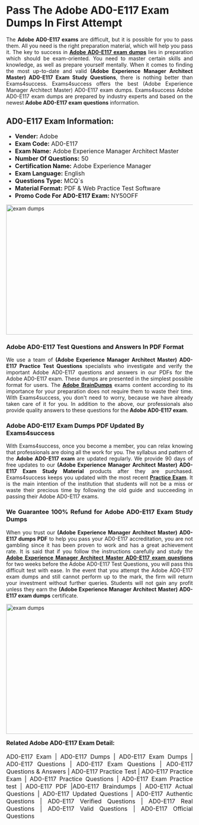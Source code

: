 <h1><strong><strong>Pass The Adobe AD0-E117 Exam Dumps In First Attempt</strong></strong></h1> <p style="text-align:justify">The <strong>Adobe AD0-E117 exams</strong> are difficult, but it is possible for you to pass them. All you need is the right preparation material, which will help you pass it. The key to success in <a href="https://www.exams4success.com/adobe/ad0-e117-pdf-exam-dumps"><strong>Adobe AD0-E117 exam dumps</strong></a> lies in preparation which should be exam-oriented. You need to master certain skills and knowledge, as well as prepare yourself mentally. When it comes to finding the most up-to-date and valid <strong>(Adobe Experience Manager Architect Master) AD0-E117 Exam Study Questions</strong>, there is nothing better than Exams4success. Exams4success offers the best (Adobe Experience Manager Architect Master) AD0-E117 exam dumps. Exams4success Adobe AD0-E117 exam dumps are prepared by industry experts and based on the newest <strong>Adobe AD0-E117 exam questions</strong> information.</p> <h2><strong><strong>AD0-E117 Exam Information:</strong></strong></h2> <ul> <li><span style="font-size:16px"><strong>Vender:</strong> Adobe</span></li> <li><span style="font-size:16px"><strong>Exam Code:</strong> AD0-E117</span></li> <li><span style="font-size:16px"><strong>Exam Name:</strong> Adobe Experience Manager Architect Master</span></li> <li><span style="font-size:16px"><strong>Number Of Questions:</strong> 50</span></li> <li><span style="font-size:16px"><strong>Certification Name:</strong> Adobe Experience Manager</span></li> <li><span style="font-size:16px"><strong>Exam Language:</strong> English</span></li> <li><span style="font-size:16px"><strong>Questions Type:</strong> MCQ`s</span></li> <li><span style="font-size:16px"><strong>Material Format:</strong> PDF & Web Practice Test Software</span></li> <li><span style="font-size:16px"><strong>Promo Code For AD0-E117 Exam: </strong>NY50OFF</span></li> </ul> <p><a href="https://www.exams4success.com/adobe/ad0-e117-pdf-exam-dumps" rel="no-follow"><img alt="exam dumps" src="https://www.certcollections.com/uploads/content/infrist1.png" style="height:350px; width:750px" /></a></p> <h3><strong>Adobe AD0-E117 Test Questions and Answers In PDF Format</strong></h3> <p style="text-align:justify">We use a team of <strong>(Adobe Experience Manager Architect Master) AD0-E117 Practice Test Questions</strong> specialists who investigate and verify the important Adobe AD0-E117 questions and answers in our PDFs for the Adobe AD0-E117 exam. These dumps are presented in the simplest possible format for users. The <a href="https://www.exams4success.com/adobe-exam-dumps"><strong>Adobe BrainDumps</strong></a> exams content according to its importance for your preparation does not require them to waste their time. With Exams4success, you don't need to worry, because we have already taken care of it for you. In addition to the above, our professionals also provide quality answers to these questions for the<strong> Adobe AD0-E117 exam</strong>.</p> <h3><strong> Adobe AD0-E117 Exam Dumps PDF Updated By Exams4success</strong></h3> <p style="text-align:justify">With Exams4success, once you become a member, you can relax knowing that professionals are doing all the work for you. The syllabus and pattern of the <strong>Adobe AD0-E117 exam </strong>are updated regularly. We provide 90 days of free updates to our <strong>(Adobe Experience Manager Architect Master) AD0-E117 Exam Study Material</strong> products after they are purchased. Exams4success keeps you updated with the most recent <a href="https://www.exams4success.com/"><strong>Practice Exam</strong></a>. It is the main intention of the institution that students will not be a miss or waste their precious time by following the old guide and succeeding in passing their Adobe AD0-E117 exams.</p> <h3 style="text-align:justify"><strong>We Guarantee 100% Refund for Adobe AD0-E117 Exam Study Dumps</strong></h3> <p style="text-align:justify">When you trust our <strong>(Adobe Experience Manager Architect Master) AD0-E117 dumps PDF</strong> to help you pass your AD0-E117 accreditation, you are not gambling since it has been proven to work and has a great achievement rate. It is said that if you follow the instructions carefully and study the <a href="https://www.exams4success.com/adobe/ad0-e117-pdf-exam-dumps"><strong>Adobe Experience Manager Architect Master AD0-E117 exam questions</strong></a> for two weeks before the Adobe AD0-E117 Test Questions, you will pass this difficult test with ease. In the event that you attempt the Adobe AD0-E117 exam dumps and still cannot perform up to the mark, the firm will return your investment without further queries. Students will not gain any profit unless they earn the <strong>(Adobe Experience Manager Architect Master) AD0-E117 exam dumps</strong> certificate.</p> <p style="text-align:justify"><a href="https://www.exams4success.com/adobe/ad0-e117-pdf-exam-dumps" rel="no-follow"><img alt="exam dumps" src="https://www.certcollections.com/uploads/content/free_demo1.png" style="height:350px; width:750px" /></a></p> <p style="text-align:justify"><span style="font-size:16px"><strong>Related Adobe AD0-E117 Exam Detail:</strong></span><br /> <br /> <span style="font-size:16px">AD0-E117 Exam | AD0-E117 Dumps | AD0-E117 Exam Dumps | AD0-E117 Questions | AD0-E117 Exam Questions | AD0-E117 Questions & Answers | AD0-E117 Practice Test | AD0-E117 Practice Exam | AD0-E117 Practice Questions | AD0-E117 Exam Practice test | AD0-E117 PDF |AD0-E117 Braindumps | AD0-E117 Actual Questions | AD0-E117 Updated Questions | AD0-E117 Authentic Questions | AD0-E117 Verified Questions | AD0-E117 Real Questions | AD0-E117 Valid Questions | AD0-E117 Official Questions</span></p>
